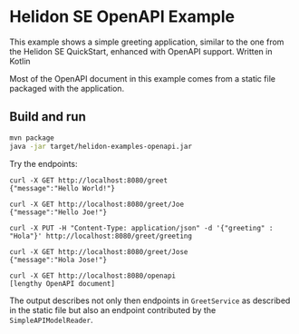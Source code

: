 
# Helidon SE OpenAPI Example

This example shows a simple greeting application, similar to the one from the 
Helidon SE QuickStart, enhanced with OpenAPI support. Written in Kotlin

Most of the OpenAPI document in this example comes from a static file packaged
with the application.

## Build and run

```bash
mvn package
java -jar target/helidon-examples-openapi.jar
```

Try the endpoints:

```
curl -X GET http://localhost:8080/greet
{"message":"Hello World!"}

curl -X GET http://localhost:8080/greet/Joe
{"message":"Hello Joe!"}

curl -X PUT -H "Content-Type: application/json" -d '{"greeting" : "Hola"}' http://localhost:8080/greet/greeting

curl -X GET http://localhost:8080/greet/Jose
{"message":"Hola Jose!"}

curl -X GET http://localhost:8080/openapi
[lengthy OpenAPI document]
```

The output describes not only then endpoints in `GreetService` as described in
the static file but also an endpoint contributed by the `SimpleAPIModelReader`.
